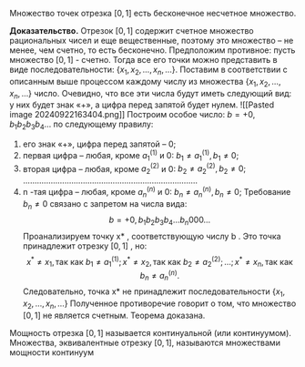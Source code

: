Множество точек отрезка $[0,1]$ есть бесконечное несчетное множество.

**Доказательство.**
Отрезок $[0,1]$ содержит счетное множество рациональных чисел и еще вещественные, поэтому это множество – не менее, чем счетно, то есть бесконечно. Предположим противное: пусть множество $[0,1]$ - счетно. Тогда все его точки можно представить в виде последовательности: $\{ x_{1},x_{2},\dots,x_{n},\dots\}$.
Поставим в соответствии с описанным выше процессом каждому числу из множества $\{ x_{1},x_{2},\dots,x_{n},\dots\}$ число. Очевидно, что все эти числа будут иметь следующий вид: у них будет знак «+», а цифра перед запятой будет нулем.
![[Pasted image 20240922163404.png]]
Построим особое число: $b=+0,b_{1}b_{2}b_{3}b_{4}\dots$ по следующему правилу:
1) его знак «+», цифра перед запятой – 0;
2) первая цифра – любая, кроме $a_{1}^{(1)}$ и 0: $b_{1} \neq a_{1}^{(1)}, b_{1} \neq 0;$
3) вторая цифра – любая, кроме $a_{2}^{(2)}$ и 0: $b_{2} \neq a_{2}^{(2)}, b_{2} \neq 0;$
............................................................................
4) n -тая цифра – любая, кроме $a_{n}^{(n)}$ и 0: $b_{n} \neq a_{n}^{(n)}, b_{n} \neq 0;$
Требование $b_{n} \neq 0$ связано с запретом на числа вида: 
$$
b=+0,b_{1}b_{2}b_{3}b_{4}\dots b_{n}000\dots
$$
Проанализируем точку x* , соответствующую числу b . Это точка принадлежит отрезку $[0,1]$ , но:
$$
x^* \neq x_{1}, \text{так как } b_{1} \neq a^{(1)}_{1};x^* \neq x_{2}, \text{так как } b_{2} \neq a^{(2)}_{2};\dots;x^* \neq x_{n} , \text{так как } b_{n} \neq a_{n}^{(n)}.
$$
Следовательно, точка x* не принадлежит последовательности $\{ x_{1},x_{2},\dots,x_{n},\dots\}$ Полученное противоречие говорит о том, что множество $[0,1]$ не является счетным. Теорема доказана.

Мощность отрезка $[0,1]$ называется континуальной (или континуумом). Множества, эквивалентные отрезку $[0,1]$, называются множествами мощности континуум